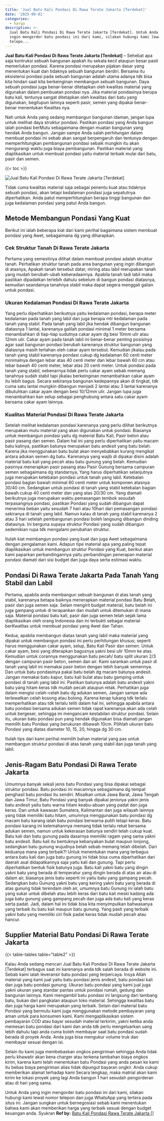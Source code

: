 ```yaml
---
title: 'Jual Batu Kali Pondasi Di Rawa Terate Jakarta [Terdekat]'
date: '2025-09-01'
categories:
  - harga
description: >-
  Jual Batu Kali Pondasi Di Rawa Terate Jakarta [Terdekat]. Untuk Anda yang
  ingin mengorder batu pondasi ini dari kami, silakan hubungi kami lewat nomor
  telepo...
---
```


**Jual Batu Kali Pondasi Di Rawa Terate Jakarta \[Terdekat\]** – Sehebat apa saja kontruksi sebuah bangunan apakah itu sekala kecil ataupun besar pasti memerlukan pondasi. Karena pondasi merupakan pijakan dasar yang menentukan kuat dan tidaknya sebuah bangunan berdiri. Bersama itu eksistensi pondasi pada sebuah bangunan adalah utama adanya tdk bisa kita hindari saat kita berkeinginan membangun sebuah bangunan. Daya sebuah pondasi juga benar-benar ditetapkan oleh kwalitas material yang digunakan dalam pembuatan pondasi nya. Jika material pondasinya berupa batu kali, tentunya sangat ditetapkan oleh kwalitas dari batu yang digunakan, begitupun lainnya seperti pasir, semen yang dipakai benar-benar menentukan Kwalitas nya.

Nah untuk Anda yang sedang membangun bangunan idaman, jangan lupa untuk melihat daya struktur pondasi. Pastikan pondasi yang Anda bangun ialah pondasi berMutu sebagaimana dengan muatan bangunan yang hendak Anda bangun. Jangan sampe Anda salah perhitungan dalam membuat pondasi ini sebab akan sangat berpengaruh dan tentunya dengan memperhitungkan pembangunan pondasi sebaik mungkin itu akan mengurangi waktu juga biaya pembangunan. Pastikan material yang diaplikasikan untuk membuat pondasi yaitu material terbaik mulai dari batu, pasir dan semen.

{{< toc >}}

![Jual Batu Kali Pondasi Di Rawa Terate Jakarta [Terdekat]](/images/jual-batu-kali-24.png)

Tidak cuma kwalitas material saja sebagai penentu kuat atau tidaknya sebuah pondasi, akan tetapi kedalaman pondasi juga sepatutnya diperhatikan. Anda patut memperhitungkan berapa tinggi bangunan dan juga kedalaman pondasi yang patut Anda bangun.

## Metode Membangun Pondasi Yang Kuat

Berikut ini ialah beberapa kiat dari kami perihal bagaimana sistem membuat pondasi yang Awet, sebagaimana dg yang diharapkan.

### Cek Struktur Tanah Di Rawa Terate Jakarta

Pertama yang semestinya dilihat dalam membuat pondasi adalah struktur tanah. Perhatikan struktur tanah pada area bangunan yang ingin dibangun di atasnya, Apakah tanah tersebut datar, miring atau labil merupakan tanah yang mudah berubah-ubah keberadaannya. Apabila tanah tadi labil maka pastikan dipadatkan terlebih dahulu sebelum di bangun pondasi diatasnya, kemudian seandainya tanahnya stabil maka dapat segera menggali galian untuk pondasi.

### Ukuran Kedalaman Pondasi Di Rawa Terate Jakarta

Yang perlu diperhatikan berikutnya yaitu kedalaman pondasi, berapa meter kedalaman pada tanah yang labil dan juga berapa mtr kedalaman pada tanah yang stabil. Pada tanah yang labil jika hendak dibangun bangunan diatasnya 1 lantai, karenanya galilah pondasi minimal 1 meter bersama menambahkan di tiap-tiap sudutnya cakar ayam dg besi 10mm ulir atau 12mm ulir. Cakar ayam pada tanah labil ini benar-benar penting posisinya agar saat bangunan pondasi berubah karenanya struktur bangunan yang diatasnya masih tertahan oleh cakar ayam tersebut. Kemudian jikalau pada tanah yang stabil karenanya pondasi cukup dg kedalaman 60 centi meter minimalnya dengan lebar atas 40 centi meter dan lebar bawah 60 cm atau lebar bawah 40 centi meter, lebar atas 20 centi meter. Untuk pondasi pada tanah yang stabil, sebenarnya tidak perlu cakar ayam sebab memang tanahnya sudah stabil tapi jikalau berkeinginan menambahkan cakar ayam itu lebih bagus. Secara sekiranya bangunan kedepannya akan di tingkat, tdk cuma satu lantai mungkin dibangun menjadi 2 lantai atau 3 lantai karenanya dibutuhkan cakar ayam dengan besi 10/12mm ulir. Jangan lupa juga menambahkan kan selup sebagai penghubung antara satu cakar ayam bersama cakar ayam lainnya.

### Kualitas Material Pondasi Di Rawa Terate Jakarta

Setelah melihat kedalaman pondasi karenanya yang perlu dilihat berikutnya merupakan mutu material yang akan digunakan untuk pondasi. Biasanya untuk membangun pondasi yaitu dg material Batu Kali, Pasir beton atau pasir pasang dan semen. Dalam hal ini yang perlu diperhatikan yaitu macam batu kalinya, pastikan batunya merupakan batu andesit yang batu belah. Karena jika menggunakan batu bulat akan menyebabkan kurang mengikat antara adukan semen dg batu. Karenanya yang wajib di dipakai disini adalah material batu kali yang pecah atau batu gunung yang belah. Kemudian pasirnya menerapkan pasir pasang atau Pasir Gunung bersama campuran semen sebagaimana dg standarnya, Yang harus diperhatikan selanjutnya juga merupakan ketebalan pondasi untuk tanah yang labil. Ketebalan pondasi bagian bawah minimal 60 centi meter untuk komponen atasnya 30/40 cm. Sedangkan untuk pondasi di tanah yang stabil ketebalan bagian bawah cukup 40 centi meter dan yang atas 20/30 cm. Yang diamati berikutnya juga merupakan waktu pemasangan tembok sesudah terpasangnya pondasi, pastikan Pondasi yang sudah dibangun dapat menerima beban yaitu sesudah 7 hari atau 10hari dari pemasangan pondasi sekiranya di tanah yang labil. Namun kalau di tanah yang stabil karenanya 2 atau 3 hari setelah pembangunan pondasi boleh langsung dibangun dinding diatasnya. Ini berguna supaya struktur Pondasi yang sudah dibangun sedemikian rupa tdk mengalami perubahan struktur.

Itulah kiat membangun pondasi yang kuat dan juga Awet sebagaimana dengan pengalaman kami. Adapun tipe material apa yang paling tepat diaplikasikan untuk membangun struktur Pondasi yang Kuat, berikut akan kami paparkan perbandingannya yaitu perbandingan penerapan material pondasi diamati dari sisi budget dan juga daya serta estimasi waktu.

## Pondasi Di Rawa Terate Jakarta Pada Tanah Yang Stabil dan Labil

Pertama, apabila anda membangun sebuah bangunan di atas tanah yang stabil, karenanya betapa baiknya menerapkan material pondasi Batu Belah, pasir dan juga semen saja. Selain mengirit budget material, batu belah ini juga gampang untuk di terapankan dan mudah untuk ditemukan di mana saja. Material pondasi batu kali, pasir dan juga semen telah sejak lama diaplikasikan oleh orang Indonesia dan ini terbukti sebagai material berKwalitas untuk membuat pondasi yang Awet dan Tahan.

Kedua, apabila membangun diatas tanah yang labil maka material yang dipakai untuk membangun pondasi ini perlu perhitungan khusus; seperti harus menggunakan cakar ayam, selup, Batu Kali Pasir dan semen. Untuk cakar ayam, besi yang diterapkan bagusnya yakni besi ulir 10mm ke atas. Kemudian untuk corannya menggunakan batu pecah/ batu split ukuran 2/3 dengan campuran pasir beton, semen dan air. Kami sarankan untuk pasir di tanah yang labil ini memakai pasir beton dengan lebih banyak semennya. Dan untuk batu pondasinya pakai batu belah dg macam batunya andesit. Jangan memakai batu kapur, batu kali bulat atau batu gamping untuk pondasi di tanah yang labil ini. Pastikan batunya adalah batu andesit yakni batu yang hitam keras tdk mudah pecah ataupun retak. Perhatikan juga dalam mengisi celah-celah batu dg adukan semen, Jangan sampe ada terlewatkan celah kosong atau bolong. Karena kerap tukang tdk terlalu memperhatikan atau tdk terlalu teliti dalam hal ini, sehingga apabila antara batu pondasi bersama adukan semen tidak rapat karenanya akan ada celah untuk bergeser, sehingga ini mengancam kestabilan struktur pondasi. Selain itu, ukuran batu pondasi pun yang hendak digunakan bisa diamati jangan memilih batu Pondasi yang berukuran dibawah 10cm. Pilihlah ukuran batu Pondasi yang diatas diameter 10, 15, 20, hingga dg 30 cm.

Itulah tips dari kami perihal memilih bahan material yang pas untuk membangun struktur pondasi di atas tanah yang stabil dan juga tanah yang labil.

## Jenis-Ragam Batu Pondasi Di Rawa Terate Jakarta

Umumnya banyak sekali jenis batu Pondasi yang bisa dipakai sebagai struktur pondasi. Batu pondasi ini macamnya sebagaimana dg tempat penghasil batu pondasi itu sendiri. Misalkan untuk Jawa Barat, Jawa Tengah dan Jawa Timur, Batu Pondasi yang banyak dipakai jenisnya yakni jenis batu andesit yaitu batu warna hitam keabu-abuan yang padat dan juga keras. Dan untuk kawasan Sumatera, Kalimantan dan juga wilayah lainnya yang tidak memiliki batu hitam, umumnya menggunakan batu pondasi dg macam batu karang ialah batu pondasi berwarna putih tetapi keras. Batu pondasi karang ini kelemahannya memang tidak terlalu rekat bersama adukan semen, namun untuk kekerasan batunya sendiri telah cukup kuat. Batu kali dan batu gunung pada dasarnya memiliki ragam yang sama yakni batu andesit. Batu kali itu bentuknya kebanyakan bulat maupun lonjong, sedangkan batu gunung wujudnya belah sebab memang telah dibelah. Dari keduanya mana yang terbaik?! Untuk menentukan mana yang terbagus antara batu kali dan juga batu gunung ini tidak bisa cuma diperhatikan dari daerah asal didapatkannya saja yaitu kali dan gunung. Tapi perlu diperhatikan bentuk fisik batunya juga. Batu kali yakni batu yang dingin yakni batu yang berada di temperatur yang dingin berada di atas air atau di dalam air, biasanya jenis batu seperti ini yaitu batu yang gampang pecah. Sedangkan batu Gunung yakni batu yang kering yakni batu yang berada di atas gunung tidak terendam oleh air, umumnya batu Gunung ini ialah batu yang sukar untuk dibelah atau lebih keras dari batu kali meski kadang ada juga batu gunung yang gampang pecah dan juga ada batu kali yang keras serta padat. Jadi, dalam hal ini tidak bisa kita menyimpulkan bahwasanya yang terbaik itu batu kali maupun batu gunung. Yang pasti yang terbaik yakni batu yang memiliki ciri fisik padat keras tidak mudah pecah atau hancur.

## Supplier Material Batu Pondasi Di Rawa Terate Jakarta

{{< table-tables table="table2" >}}

Kalau Anda sedang mencari Jual Batu Kali Pondasi Di Rawa Terate Jakarta \[Terdekat\] terbagus saat ini karenanya anda tdk salah berada di website ini. Sebab kami ialah leveransir batu pondasi yang terpercaya. Insya Allah material yang kami jual yaitu batu pondasi jenis andesit, batu pondasi kali dan juga batu pondasi gunung. Ukuran batu pondasi yang kami jual juga yakni ukuran yang standar pantas untuk pondasi rumah, gedung dan bangunan lainnya. Kami mengambil batu pondasi ini langsung dari tambang batu, bukan dari pangkalan ataupun toko material. Sehingga kwalitas batu dan juga harga kami merupakan yang terbaik. Selain dari material batu Pondasi yang bermutu kami juga menggunakan metode pembayaran yang aman untuk para konsumen kami. Kami mengaplikasikan sistem pembayaran COD atau bayar sesudah material terkirim, yakni ketika anda memesan batu pondasi dari kami dan anda tdk perlu mengeluarkan uang lebih dahulu tapi anda cuma boleh membayar saat batu pondasi sudah berada di proyek Anda. Anda juga bisa mengukur volume truk dan membayar sesuai dengan isi.

Selain itu kami juga membebaskan ongkos pengiriman sehingga Anda tidak perlu khawatir akan kena charger atau terkena tambahan biaya ongkos kirim, karena kami telah menentukan batu Pondasi yang anda pesan ke kami itu bebas biaya pengiriman alias tidak dipungut bayaran ongkir. Anda cukup memberikan alamat terhadap kami Secara lengkap, maka matrial akan kami kirim ke lokasi proyek yang lagi Anda bangun 1 hari sesudah pengorderan atau di hari yang sama.

Untuk Anda yang ingin mengorder batu pondasi ini dari kami, silakan hubungi kami lewat nomor telepon dan juga WhatsApp yang tertera pada situs ini. Jangan sungkan untuk bernegosiasi sebab kami menentukan bahwa kami akan memberikan harga yang terbaik sesuai dengan budget keuangan anda. Syukran
**Ref by:** [Batu Kali Pondasi Rawa Terate Jakarta []](https://id.wikipedia.org/wiki/Batu)
